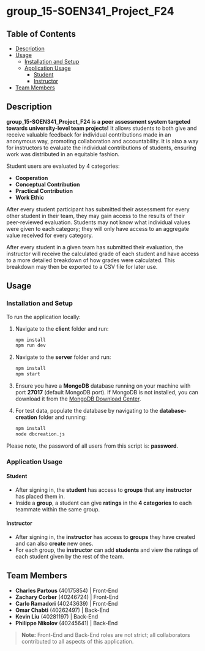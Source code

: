 # group_15-SOEN341_Project_F24

## Table of Contents
- [Description](#description)
- [Usage](#usage)
  - [Installation and Setup](#installation-and-setup)
  - [Application Usage](#application-usage)
    - [Student](#student)
    - [Instructor](#instructor)
- [Team Members](#team-members)

## Description

**group_15-SOEN341_Project_F24 is a peer assessment system targeted towards university-level team projects!** It allows students to both give and receive valuable feedback for individual contributions made in an anonymous way, promoting collaboration and accountability. It is also a way for instructors to evaluate the individual contributions of students, ensuring work was distributed in an equitable fashion.

Student users are evaluated by 4 categories:

- **Cooperation**
- **Conceptual Contribution**
- **Practical Contribution**
- **Work Ethic**

After every student participant has submitted their assessment for every other student in their team, they may gain access to the results of their peer-reviewed evaluation. Students may not know what individual values were given to each category; they will only have access to an aggregate value received for every category.

After every student in a given team has submitted their evaluation, the instructor will receive the calculated grade of each student and have access to a more detailed breakdown of how grades were calculated. This breakdown may then be exported to a CSV file for later use.

## Usage

### Installation and Setup

To run the application locally:

1. Navigate to the **client** folder and run:
    ```bash
    npm install
    npm run dev
    ```
2. Navigate to the **server** folder and run:
    ```bash
    npm install
    npm start
    ```
3. Ensure you have a **MongoDB** database running on your machine with port **27017** (default MongoDB port). If MongoDB is not installed, you can download it from the [MongoDB Download Center](https://www.mongodb.com/try/download/community).

4. For test data, populate the database by navigating to the **database-creation** folder and running:
    ```bash
    npm install
    node dbcreation.js
    ```
Please note, the password of all users from this script is: **password**.

### Application Usage

#### Student

- After signing in, the **student** has access to **groups** that any **instructor** has placed them in.
- Inside a **group**, a student can give **ratings** in the **4 categories** to each teammate within the same group.

#### Instructor

- After signing in, the **instructor** has access to **groups** they have created and can also **create** new ones.
- For each group, the **instructor** can add **students** and view the ratings of each student given by the rest of the team.

## Team Members

- **Charles Partous** (40175854) | Front-End
- **Zachary Corber** (40246724) | Front-End
- **Carlo Ramadori** (40243639) | Front-End
- **Omar Chabti** (40262497) | Back-End
- **Kevin Liu** (40281197) | Back-End
- **Philippe Nikolov** (40245641) | Back-End

> **Note:** Front-End and Back-End roles are not strict; all collaborators contributed to all aspects of this application.

